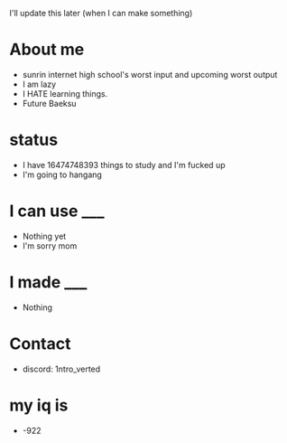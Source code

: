 I'll update this later (when I can make something)

# About me

- sunrin internet high school's worst input and upcoming worst output
- I am lazy
- I HATE learning things.
- Future Baeksu

# status

- I have 16474748393 things to study and I'm fucked up
- I'm going to hangang

# I can use ___

- Nothing yet
- I'm sorry mom

# I made ___

- Nothing

# Contact

- discord: 1ntro_verted

# my iq is

- -922


<!--
**1ntroverted/1ntroverted** is a ✨ _special_ ✨ repository because its `README.md` (this file) appears on your GitHub profile.

Here are some ideas to get you started:

- 🔭 I’m currently working on ...
- 🌱 I’m currently learning ...
- 👯 I’m looking to collaborate on ...
- 🤔 I’m looking for help with ...
- 💬 Ask me about ...
- 📫 How to reach me: ...
- 😄 Pronouns: ...
- ⚡ Fun fact: ...
-->
